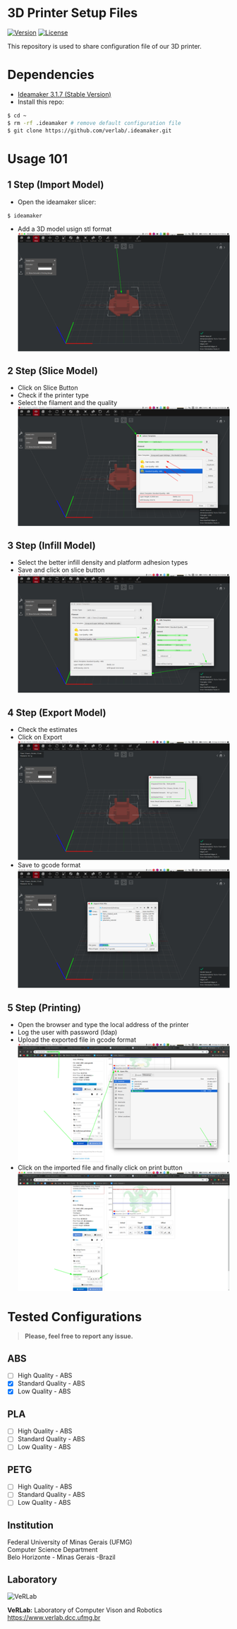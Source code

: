 # 3D Printer Setup Files
[![Version](https://img.shields.io/badge/version-0.1-brightgreen.svg)](https://github.com/verlab/.ideamaker/releases/tag/v0.1)
[![License](https://img.shields.io/badge/license-GPL--3.0-blue.svg)](LICENSE)

This repository is used to share configuration file of our 3D printer.

# Dependencies
* [Ideamaker 3.1.7 (Stable Version)](https://www.raise3d.com/pages/download)
* Install this repo:
```sh
$ cd ~
$ rm -rf .ideamaker # remove default configuration file 
$ git clone https://github.com/verlab/.ideamaker.git
```

# Usage 101
## 1 Step (Import Model)
* Open the ideamaker slicer:
```sh
$ ideamaker
```
* Add a 3D model usign stl format
![system](doc/img/step1.png)

## 2 Step (Slice Model)
* Click on Slice Button
* Check if the printer type
* Select the filament and the quality 
![system](doc/img/step2.png)

## 3 Step (Infill Model)
* Select the better infill density and platform adhesion types
* Save and click on slice button
![system](doc/img/step3.png)

## 4 Step (Export Model)
* Check the estimates
* Click on Export
![system](doc/img/step4.png)
* Save to gcode format
![system](doc/img/step5.png)

## 5 Step (Printing)
* Open the browser and type the local address of the printer
* Log the user with password (ldap)
* Upload the exported file in gcode format
![system](doc/img/step6.png)
* Click on the imported file and finally click on print button
![system](doc/img/step7.png)

# Tested Configurations
> **Please, feel free to report any issue.**
## ABS
- [ ] High Quality - ABS
- [x] Standard Quality - ABS
- [x] Low Quality - ABS

## PLA
- [ ] High Quality - ABS
- [ ] Standard Quality - ABS
- [ ] Low Quality - ABS

## PETG
- [ ] High Quality - ABS
- [ ] Standard Quality - ABS
- [ ] Low Quality - ABS

## Institution ##

Federal University of Minas Gerais (UFMG)  
Computer Science Department  
Belo Horizonte - Minas Gerais -Brazil 

## Laboratory ##

![VeRLab](https://www.dcc.ufmg.br/dcc/sites/default/files/public/verlab-logo.png)

**VeRLab:** Laboratory of Computer Vison and Robotics   
https://www.verlab.dcc.ufmg.br
